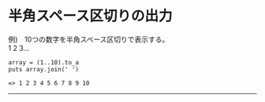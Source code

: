 # 半角スペース区切りの出力
例)　10つの数字を半角スペース区切りで表示する。  
1 2 3...
~~~
array = (1..10).to_a
puts array.join(' ')

=> 1 2 3 4 5 6 7 8 9 10
~~~
***
